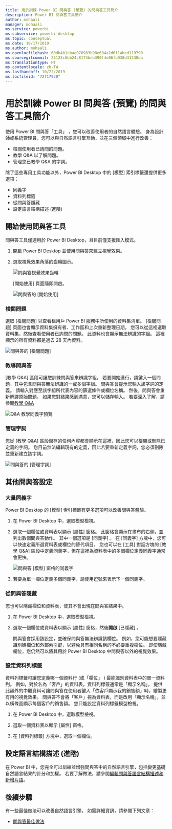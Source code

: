 ```yaml
---
title: 用於訓練 Power BI 問與答 (預覽) 的問與答工具簡介
description: Power BI 問與答工具簡介
author: mohaali
manager: mohaali
ms.service: powerbi
ms.subservice: powerbi-desktop
ms.topic: conceptual
ms.date: 10/17/2019
ms.author: mohaali
ms.openlocfilehash: 60db4b1cbae070983b98e694a2d6f1abed119790
ms.sourcegitcommit: 26123c6bb24c8174beb390f4e06fb938d31238ea
ms.translationtype: HT
ms.contentlocale: zh-TW
ms.lasthandoff: 10/22/2019
ms.locfileid: "72717930"
---
```

# <a name="intro-to-qa-tooling-to-train-power-bi-qa-preview"></a>用於訓練 Power BI 問與答 (預覽) 的問與答工具簡介

使用 Power BI 問與答「工具」  ，您可以改善使用者的自然語言體驗。 身為設計師或系統管理員，您可以與自然語言引擎互動，並在三個領域中進行改善： 

- 檢閱使用者已詢問的問題。
- 教學 Q&A 以了解問題。
- 管理您已教學 Q&A 的字詞。

除了這些專用工具功能以外，Power BI Desktop 中的 [模型]  索引標籤還提供更多選項：  

- 同義字
- 資料列標籤
- 從問與答隱藏
- 設定語言結構描述 (進階)

## <a name="get-started-with-qa-tooling"></a>開始使用問與答工具

問與答工具僅適用於 Power BI Desktop，且目前僅支援匯入模式。

1. 開啟 Power BI Desktop 並使用問與答來建立視覺效果。 
2. 選取視覺效果角落的齒輪圖示。 

    ![問與答視覺效果齒輪](media/qna-visual-gear.png)

    [開始使用] 頁面隨即開啟。  

    ![問與答的 [開始使用]](media/qna-tooling-dialog.png)

### <a name="review-questions"></a>檢閱問題

選取 [檢閱問題]  以查看租用戶 Power BI 服務中所使用的資料集清單。 [檢閱問題]  頁面也會顯示資料集擁有者、工作區和上次重新整理日期。 您可以從這裡選取資料集，然後查看使用者已詢問的問題。 此資料也會顯示無法辨識的字組。 這裡顯示的所有資料都是過去 28 天內資料。

![問與答的 [檢閱問題]](media/qna-tooling-review-questions.png)

### <a name="teach-qa"></a>教導問與答

[教學 Q&A]  區段可讓您訓練問與答來辨識字組。 若要開始進行，請鍵入一個問題，其中包含問與答無法辨識的一或多個字組。 問與答會提示您輸入該字詞的定義。 請輸入對應至該字組所代表內容的篩選條件或欄位名稱。 然後，問與答會重新解譯原始問題。 如果您對結果感到滿意，您可以儲存輸入。 若要深入了解，請參閱[教學 Q&A](q-and-a-tooling-teach-q-and-a.md)

![Q&A 教學同義字預覽](media/qna-tooling-teach-fixpreview.png)

### <a name="manage-terms"></a>管理字詞

您從 [教學 Q&A] 區段儲存的任何內容都會顯示在這裡，因此您可以檢閱或刪除已定義的字詞。 您目前無法編輯現有的定義，因此若要重新定義字詞，您必須刪除並重新建立該字詞。

![問與答的 [管理字詞]](media/qna-manage-terms.png)

## <a name="other-qa-settings"></a>其他問與答設定

### <a name="bulk-synonyms"></a>大量同義字

Power BI Desktop 的 [模型]  索引標籤有更多選項可以改善問與答體驗。 

1. 在 Power BI Desktop 中，選取模型檢視。

2. 選取一個欄位或資料表以顯示 [屬性]  窗格。  此窗格會顯示在畫布的右側，並列出數個問與答動作。 其中一個選項是 [同義字]  。 在 [同義字]  方塊中，您可以快速定義所選資料表或欄位的替代項目。 您也可以在 [工具] 對話方塊的 [教學 Q&A]  區段中定義同義字，但在這裡為資料表中的多個欄位定義同義字通常會更快。

    ![問與答 [模型] 窗格的同義字](media/qna-modelling-pane-synonyms.png)

3. 若要為單一欄位定義多個同義字，請使用逗號來表示下一個同義字。

### <a name="hide-from-qa"></a>從問與答隱藏

您也可以隱藏欄位和資料表，使其不會出現在問與答結果中。 

1. 在 Power BI Desktop 中，選取模型檢視。

2. 選取一個欄位或資料表以顯示 [屬性]  窗格，然後**開啟** [已隱藏]  。

    問與答會採用該設定，並確保問與答無法辨識該欄位。 例如，您可能想要隱藏識別碼欄位和外部索引鍵，以避免具有相同名稱的不必要重複欄位。 即使隱藏欄位，您仍然可以將其用於 Power BI Desktop 中問與答以外的視覺效果。

### <a name="set-a-row-label"></a>設定資料列標籤

資料列標籤可讓您定義哪一個資料行 (或「欄位」  ) 最能識別資料表中的單一資料列。 例如，對於名為「客戶」的資料表，資料列標籤通常是「顯示名稱」。 提供此額外的中繼資料可讓問與答在使用者鍵入「依客戶顯示我的銷售額」時，繪製更有用的視覺效果。 問與答不會將「客戶」視為資料表，而是改用「顯示名稱」，並以橫條圖顯示每個客戶的銷售額。 您只能設定資料列標籤模型檢視。 

1. 在 Power BI Desktop 中，選取模型檢視。

2. 選取一個資料表以顯示 [屬性]  窗格。

3. 在 [資料列標籤]  方塊中，選取一個欄位。

## <a name="configure-the-linguistic-schema-advanced"></a>設定語言結構描述 (進階)

在 Power BI 中，您完全可以訓練並增強問與答中的自然語言引擎，包括變更基礎自然語言結果的計分和加權。 若要了解做法，請參閱[編輯問與答語言結構描述和新增片語](q-and-a-tooling-advanced.md)。

## <a name="next-steps"></a>後續步驟

有一些最佳做法可以改善自然語言引擎。 如需詳細資訊，請參閱下列文章：

* [問與答最佳做法](q-and-a-best-practices.md)
